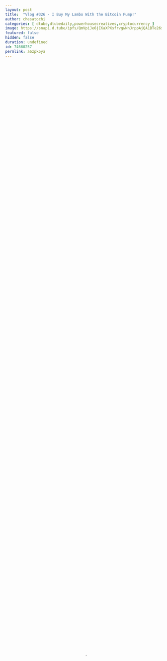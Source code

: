 ```yaml
---
layout: post
title:  "Vlog #326 - I Buy My Lambo With the Bitcoin Pump!"
author: chesatochi
categories: [ dtube,dtubedaily,powerhousecreatives,cryptocurrency ]
image: https://snap1.d.tube/ipfs/QmVpiJe6jEKaXPXsfrvgwNnJrppAjQA1BTe26sZFm4BsKV
featured: false
hidden: false
duration: undefined
id: 74660257
permlink: a6zpk5ya
---
```

    
<video poster="https://snap1.d.tube/ipfs/QmVpiJe6jEKaXPXsfrvgwNnJrppAjQA1BTe26sZFm4BsKV" autoplay="" id="player_html5_api" class="vjs-tech" style="width: 100%; height: 100%;" tabindex="-1" src="https://video.dtube.top/ipfs/QmYTaShGrvPg35uYixexX7t3CYofH1xQeMr862k2cxVkya"></video>

My next Lambo I plan to buy with the current crypto market condition!

******************************************************

**Great DAPPS on Steem**

Encourage me and joins those dapps under my affiliate link:

**Steem Ninja** - Purchase an account and steen delegation: https://account.steem.ninja?ref=chesatochi
**DrugWars** - Game on Steem https://staging.drugwars.io/#!/ref/@chesatochi

**Check out my previous posts on my crypto blog**

1. Crypto Migration Toward a Decentralized World - https://chesatochi.com/migration-toward-decentralized-world/
2. Receive Tip on the Lightning Network! Tippin DAPP - https://chesatochi.com/tippin-dapp-tip-lightning-network/
3. The Nuclear Bear Market & 95% Of Coins Will Die! - https://chesatochi.com/the-nuclear-bear-market-95-of-coins-will-die/
4. The Importance to Build a Strong Community for your Crypto Project - https://chesatochi.com/importance-build-strong-crypto-community/
5. A Great Crypto Strategy to Generate a Sexy Income in 2019 - https://chesatochi.com/great-crypto-strategy-generate-sexy-income-2019/
6. Liquidity Network a Blockchain Technology to Handle Millions of Users and Transactions - https://chesatochi.com/liquidity-network-blockchain-technology-handle-millions-users-transactions/
 

**Check my Udemy course**

Want to learn more about Steemit.
Enroll in my Steemit course for free!

**Start your Steemit Journey the Right Way**: https://www.udemy.com/start-your-steemit-journey-the-right-way/

You can learn more about it in this article: https://chesatochi.com/steemit-udemy-course-review/

**Next Goals on Steem Blockchain**

***1. Reputation level 68 - Steem-Dragon***
***2. To become at least triple Whales***
***3. To increase my position to 10000 Steem Power***